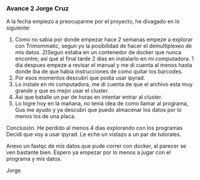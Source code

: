 ### Avance 2 Jorge Cruz

A la fecha empiezo a preocuparme por el proyecto, he divagado en lo siguiente:


1) Como no sabia por donde empezar hace 2 semanas empeze a explorar con Trimommatic, segun yo la posibilidad de hacer el demultiplexeo de mis datos.
2)Segun estaba en un contenedor de docker que nunca encontre; así que al final tarde 2 dias en instalarlo en mi computadora. 1 dia despues empeze a revisar el manual y me di cuenta al menos hasta donde iba de que habia instrucciones de como quitar los barcodes.
3) Por esos momentos descubri que podia usar ipyrad.
4) Lo instale en mi computadora, me di cuenta de que el archivo esta muy grande y que es mejor usar el cluster.
5) Asi que batalle un par de horas en intentar entrar al cluster.
6) Lo logre hoy en la mañana, no tenia idea de como llamar al programa, Gus me ayudo y ya descubri que puedo almacenar los datos por lo menos los de una placa.

Conclusión.
He perdido al menos 4 dias explorando con los programas
Decidi que voy a usar ipyrad.
Le eche un vistazo a un par de tutorales.

Anexo un fastqc de mis datos que pude correr con docker, al parecer se ven bastante bien.
Espero ya empezar por lo menos a jugar con el programa y mis datos.

Jorge



